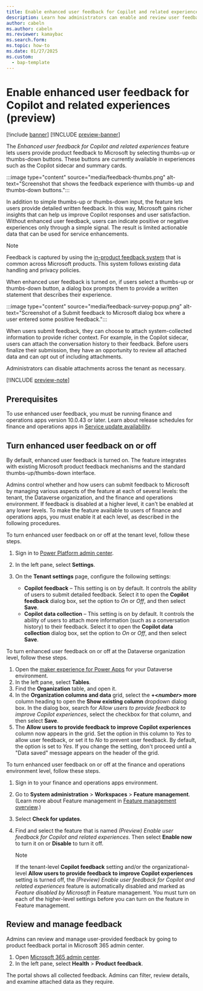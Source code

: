```yaml
---
title: Enable enhanced user feedback for Copilot and related experiences (preview)
description: Learn how administrators can enable and review user feedback for Copilot and related experiences in finance and operations apps.
author: cabeln
ms.author: cabeln
ms.reviewer: kamaybac
ms.search.form:
ms.topic: how-to
ms.date: 01/27/2025
ms.custom: 
  - bap-template
---
```


# Enable enhanced user feedback for Copilot and related experiences (preview)

[!include [banner](../includes/banner.md)]
[!INCLUDE [preview-banner](~/../shared-content/shared/preview-includes/preview-banner.md)]

The *Enhanced user feedback for Copilot and related experiences* feature lets users provide product feedback to Microsoft by selecting thumbs-up or thumbs-down buttons. These buttons are currently available in experiences such as the Copilot sidecar and summary cards.

:::image type="content" source="media/feedback-thumbs.png" alt-text="Screenshot that shows the feedback experience with thumbs-up and thumbs-down buttons.":::

In addition to simple thumbs-up or thumbs-down input, the feature lets users provide detailed written feedback. In this way, Microsoft gains richer insights that can help us improve Copilot responses and user satisfaction. Without enhanced user feedback, users can indicate positive or negative experiences only through a simple signal. The result is limited actionable data that can be used for service enhancements.

> [!NOTE]
> Feedback is captured by using the [in-product feedback system](/microsoft-365/admin/misc/feedback-user-control?view=o365-worldwide) that is common across Microsoft products. This system follows existing data handling and privacy policies.

When enhanced user feedback is turned on, if users select a thumbs-up or thumbs-down button, a dialog box prompts them to provide a written statement that describes their experience.

:::image type="content" source="media/feedback-survey-popup.png" alt-text="Screenshot of a Submit feedback to Microsoft dialog box where a user entered some positive feedback.":::

When users submit feedback, they can choose to attach system-collected information to provide richer context. For example, in the Copilot sidecar, users can attach the conversation history to their feedback. Before users finalize their submission, they have an opportunity to review all attached data and can opt out of including attachments.

Administrators can disable attachments across the tenant as necessary.

[!INCLUDE [preview-note](~/../shared-content/shared/preview-includes/preview-note-d365.md)]

## Prerequisites

To use enhanced user feedback, you must be running finance and operations apps version 10.0.43 or later. Learn about release schedules for finance and operations apps in [Service update availability](../get-started/public-preview-releases.md).

## Turn enhanced user feedback on or off

By default, enhanced user feedback is turned on. The feature integrates with existing Microsoft product feedback mechanisms and the standard thumbs-up/thumbs-down interface.

Admins control whether and how users can submit feedback to Microsoft by managing various aspects of the feature at each of several levels: the tenant, the Dataverse organization, and the finance and operations environment. If feedback is disabled at a higher level, it can't be enabled at any lower levels. To make the feature available to users of finance and operations apps, you must enable it at each level, as described in the following procedures.

To turn enhanced user feedback on or off at the tenant level, follow these steps.

1. Sign in to [Power Platform admin center](https://admin.powerplatform.microsoft.com/).
1. In the left pane, select **Settings**.
1. On the **Tenant settings** page, configure the following settings:

    - **Copilot feedback** – This setting is on by default. It controls the ability of users to submit detailed feedback. Select it to open the **Copilot feedback** dialog box, set the option to *On* or *Off*, and then select **Save**.
    - **Copilot data collection** – This setting is on by default. It controls the ability of users to attach more information (such as a conversation history) to their feedback. Select it to open the **Copilot data collection** dialog box, set the option to *On* or *Off*, and then select **Save**.

To turn enhanced user feedback on or off at the Dataverse organization level, follow these steps.

1. Open the [maker experience for Power Apps](https://aka.ms/makepowerapps) for your Dataverse environment.
1. In the left pane, select **Tables**.
1. Find the **Organization** table, and open it.
1. In the **Organization columns and data** grid, select the **&plus;\<*number*\> more** column heading to open the **Show existing column** dropdown dialog box. In the dialog box, search for *Allow users to provide feedback to improve Copilot experiences*, select the checkbox for that column, and then select **Save**.
1. The **Allow users to provide feedback to improve Copilot experiences** column now appears in the grid. Set the option in this column to *Yes* to allow user feedback, or set it to *No* to prevent user feedback. By default, the option is set to *Yes*. If you change the setting, don't proceed until a "Data saved" message appears on the header of the grid.

To turn enhanced user feedback on or off at the finance and operations environment level, follow these steps.

1. Sign in to your finance and operations apps environment.
1. Go to **System administration** \> **Workspaces** \> **Feature management**. (Learn more about Feature management in [Feature management overview](../../fin-ops/get-started/feature-management/feature-management-overview.md).)
1. Select **Check for updates**.
1. Find and select the feature that is named *(Preview) Enable user feedback for Copilot and related experiences*. Then select **Enable now** to turn it on or **Disable** to turn it off.

    > [!NOTE]
    > If the tenant-level **Copilot feedback** setting and/or the organizational-level **Allow users to provide feedback to improve Copilot experiences** setting is turned off, the *(Preview) Enable user feedback for Copilot and related experiences* feature is automatically disabled and marked as *Feature disabled by Microsoft* in Feature management. You must turn on each of the higher-level settings before you can turn on the feature in Feature management.

## Review and manage feedback

Admins can review and manage user-provided feedback by going to product feedback portal in Microsoft 365 admin center.

1. Open [Microsoft 365 admin center](https://go.microsoft.com/fwlink/p/?linkid=2024339).
1. In the left pane, select **Health** \> **Product feedback**.

The portal shows all collected feedback. Admins can filter, review details, and examine attached data as they require.
